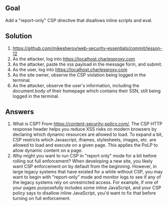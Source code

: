 ## Goal

Add a "report-only" CSP directive that disallows inline scripts and eval.

## Solution

1. https://github.com/mikesherov/web-security-essentials/commit/lesson-12
2. As the attacker, log into https://localhost.charlesproxy.com
3. As the attacker, paste the xss payload in the message form, and submit.
4. As the user, log into https://localhost.charlesproxy.com
5. As the site owner, observe the CSP violation being logged in the terminal.
6. As the attacker, observe the user's information, including the document.body of their homepage which contains their SSN, still being logged in the terminal.

## Answers

1. What is CSP?
   From https://content-security-policy.com/, The CSP HTTP response header helps you reduce XSS risks on modern browsers by declaring which dynamic resources are allowed to load. To expand a bit, CSP restricts which Javascript, iframes, stylesheets, images, etc. are allowed to load and execute on a given page. This applies the PoLP to allow dynamic content on a page.
2. Why might you want to run CSP in "report only" mode for a bit before rolling out full enforcement?
   When developing a new site, you likely want CSP enforcement on by default from the beginning. However, in large legacy systems that have existed for a while without CSP, you may want to begin with "report-only" mode and monitor logs to see if any of the legacy systems rely on unrestricted access. For example, if one of your pages purposefully includes some inline JavaScript, and your CSP policy says to disallow inline JavaScript, you'd want to fix that before turning on full enforcement.
